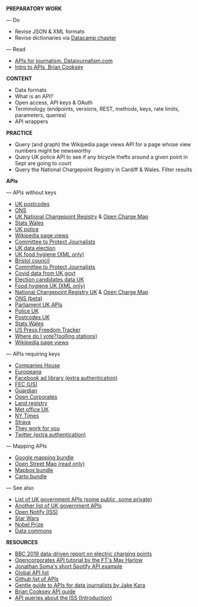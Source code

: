 **PREPARATORY WORK**

— Do
- Revise JSON & XML formats
- Revise dictionaries via [Datacamp chapter](https://campus.datacamp.com/courses/data-types-for-data-science-in-python/dictionaries-the-root-of-python?ex=1)

— Read
- [APIs for journalism, Datajournalism.com](https://datajournalism.com/read/newsletters/apis-for-journalism)
- [Intro to APIs, Brian Cooksey](https://zapier.com/learn/apis/chapter-1-introduction-to-apis/)

**CONTENT**

- Data formats
- What is an API?
- Open access, API keys & OAuth
- Terminology (endpoints, versions, REST, methods, keys, rate limits, parameters, queries)
- API wrappers

**PRACTICE**

- Query (and graph) the Wikipedia page views API for a page whose view numbers might be newsworthy
- Query UK police API to see if any bicycle thefts around a given point in Sept are going to court
- Query the National Chargepoint Registry in Cardiff & Wales. Filter results

**APIs**

— APIs without keys
- [UK postcodes](https://postcodes.io/)
- [ONS](https://developer.ons.gov.uk/)
- [UK National Chargepoint Registry](https://chargepoints.dft.gov.uk/api/help) & [Open Charge Map](https://openchargemap.org/site/develop/api)
- [Stats Wales](https://statswales.gov.wales/Help/Catalogue#APIEndpointsExplained)
- [UK police](https://data.police.uk/docs/)
- [Wikipedia page views](https://wikimedia.org/api/rest_v1/#/)
- [Committee to Protect Journalists](https://cpj.org/data-api/)
- [UK data election](https://candidates.democracyclub.org.uk/api/docs/next/)
- [UK food hygiene (XML only)](https://www.food.gov.uk/uk-food-hygiene-rating-data-api)
- [Bristol council](https://opendata.bristol.gov.uk/api/v1/console/)
- [Committee to Protect Journalists](https://cpj.org/data-api/)
- [Covid data from UK govt](https://coronavirus.data.gov.uk/details/developers-guide)
- [Election candidates data UK](https://candidates.democracyclub.org.uk/api/docs/next/)
- [Food hygiene UK (XML only)](https://www.food.gov.uk/uk-food-hygiene-rating-data-api)
- [National Chargepoint Registry UK](https://chargepoints.dft.gov.uk/api/help) & [Open Charge Map](https://openchargemap.org/site/develop/api)
- [ONS (beta)](https://developer.ons.gov.uk/)
- [Parliament UK APIs](https://developer.parliament.uk/)
- [Police UK](https://data.police.uk/docs/)
- [Postcodes UK](https://postcodes.io/)
- [Stats Wales](https://statswales.gov.wales/Help/Catalogue#APIEndpointsExplained)
- [US Press Freedom Tracker](https://pressfreedomtracker.us/data/)
- [Where do I vote?(polling stations)](https://wheredoivote.co.uk/api/#)
- [Wikipedia page views](https://wikimedia.org/api/rest_v1/#/)

— APIs requiring keys
- [Companies House](https://developer.company-information.service.gov.uk/api/docs/)
- [Europeana](https://pro.europeana.eu/page/apis)
- [Facebook ad library (extra authentication)](https://www.facebook.com/ads/library/api)
- [FEC (US)](https://api.open.fec.gov/developers/#/candidate/get_candidates_)
- [Guardian](https://open-platform.theguardian.com/access/)
- [Open Corporates](https://api.opencorporates.com/)
- [Land registry](https://use-land-property-data.service.gov.uk/api-information)
- [Met office UK](https://www.metoffice.gov.uk/services/data/datapoint)
- [NY Times](https://developer.nytimes.com/apis)
- [Strava](https://developers.strava.com/)
- [They work for you](https://www.theyworkforyou.com/api/)
- [Twitter (extra authentication)](https://developer.twitter.com/en/docs/twitter-api)

— Mapping APIs
- [Google mapping bundle](https://developers.google.com/maps/documentation)
- [Open Street Map (read only)](https://wiki.openstreetmap.org/wiki/Overpass_API)
- [Mapbox bundle](https://docs.mapbox.com/api/)
- [Carto bundle](https://carto.com/developers/)

— See also
- [List of UK government APIs (some public, some private)](https://www.api.gov.uk/index/#index)
- [Another list of UK government APIs](https://medium.com/@mcraddock/gov-uk-apis-92a0bcb8a23d)
- [Open Notify (ISS)](http://open-notify.org/Open-Notify-API/)
- [Star Wars](https://swapi.dev/)
- [Nobel Prize](https://www.nobelprize.org/about/developer-zone-2/)
- [Data commons](https://docs.datacommons.org/api/)

**RESOURCES**

- [BBC 2019 data-driven report on electric charging points](https://github.com/BBC-Data-Unit/electric-car-charging-points)
- [Opencorporates API tutorial by the FT's Max Harlow](https://github.com/maxharlow/tutorials/tree/master/fetch-and-enrich-data-with-apis)
- [Jonathan Soma's short Spotify API example](http://jonathansoma.com/lede/foundations/classes/04/class/)
- [Global API list](https://www.programmableweb.com/apis/directory)
- [Github list of APIs](https://github.com/public-apis/public-apis)
- [Gentle guide to APIs for data journalists by Jake Kara](https://medium.com/trendct-data/a-gentle-guide-to-apis-for-data-journalists-2a6b0e6fcc1a)
- [Brian Cooksey API guide](https://zapier.com/learn/apis/)
- [API queries about the ISS (Introduction)](https://www.dataquest.io/blog/python-api-tutorial/)
